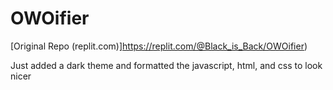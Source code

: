 # OWOifier

[Original Repo (replit.com)]https://replit.com/@Black_is_Back/OWOifier)

Just added a dark theme and formatted the javascript, html, and css to look nicer
